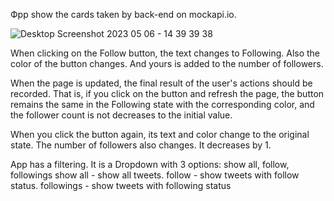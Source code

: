 Фpp show the cards taken by back-end on mockapi.io.

![Desktop Screenshot 2023 05 06 - 14 39 39 38](https://user-images.githubusercontent.com/103362175/236684918-db34b295-b9e4-4943-b29c-389d6cae6573.png)

When clicking on the Follow button, the text changes to Following. Also
the color of the button changes. And yours is added to the number of followers.

When the page is updated, the final result of the user's actions should be recorded. That is,
if you click on the button and refresh the page, the button remains the same
in the Following state with the corresponding color, and the follower count is not
decreases to the initial value.

When you click the button again, its text and color change to the original
state. The number of followers also changes. It decreases by 1.

App has a filtering. It is a Dropdown with 3 options: show all, follow, followings
show all - show all tweets.
follow - show tweets with follow status.
followings - show tweets with following status
